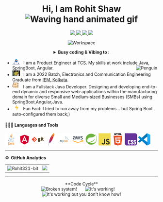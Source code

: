 
<p align="center"> <h1 align="center"> Hi, I am Rohit Shaw <img src="https://raw.githubusercontent.com/nixin72/nixin72/master/wave.gif" 
         alt="Waving hand animated gif"
         height="45"
         width="45" /></h1> </p>
<p align="center">
<a href="https://www.linkedin.com/in/rohit-shaw-5199541ab/"><img src="https://img.shields.io/badge/LinkedIn-0077B5?style=for-the-badge&logo=linkedin&logoColor=white"/> </a>
<a href="https://leetcode.com/u/Rohitcode123/"><img src="https://img.shields.io/badge/-LeetCode-FFA116?style=for-the-badge&logo=LeetCode&logoColor=black"/> </a>
<a href="https://www.instagram.com/shawrohit602/"><img src="https://img.shields.io/badge/Instagram-E4405F?style=for-the-badge&logo=instagram&logoColor=white"/> </a>
<a href="mailto:shawrohit502@gmail.com"><img src="https://img.shields.io/badge/Gmail-D14836?style=for-the-badge&logo=gmail&logoColor=white"/> </a>
</p>

<div align="center" width="50">

<img src="https://github.com/SP-XD/SP-XD/blob/main/images/dev-working_rounded.gif?raw=true" href="https://github.com/sp-xd" alt="Workspace"  width="40%"/><br> 
<details>
<p><strong> <summary>  Busy coding & Vibing to :   </summary> </strong></p>

![Spotify](https://open.spotify.com/user/31vbpyn36aeak3bijfj4j5lbgm34?si=c5f9e3a332f3464a) <be>

</details>
</div>

* <img alt="GIF" src="https://github.com/Rohit321-bit/iamRohitShaw/blob/main/assets/Developer.gif" width="25" /> &nbsp; I am a Product Engineer at TCS. My skills at work include Java, SpringBoot, Angular.<img align="right" src="https://raw.githubusercontent.com/Tarikul-Islam-Anik/Animated-Fluent-Emojis/master/Emojis/Animals/Penguin.png" alt="Penguin" width="15%" /><br>
* <img src="https://github.com/Rohit321-bit/iamRohitShaw/blob/main/assets/College.gif" width="25" />&nbsp;&nbsp; I am a 2022 Batch, Electronics and Communication Engineering Graduate from [IEM, Kolkata](https://iem.edu.in/).<br>
* <img src="https://github.com/Rohit321-bit/iamRohitShaw/blob/main/assets/hyperkitty.gif" width="20" />&nbsp;&nbsp;&nbsp; I am a Fullstack Java Developer. Designing and developing end-to-end dynamic and responsive web-applications within the manufacturing domain for diverse Small and Medium-sized Businesses (SMBs) using SpringBoot,Angular,Java.<br>
* &nbsp;&nbsp;<img src="https://github.com/Rohit321-bit/iamRohitShaw/blob/main/assets/lightning.gif" width="12" />&nbsp;&nbsp;&nbsp;&nbsp;Fun Fact: I tried to run away from my problems… but Spring Boot auto-configured them back;)<br>

#### 👨🏻‍💻 Languages and Tools <br />
  <code><img height="40" src="https://raw.githubusercontent.com/github/explore/80688e429a7d4ef2fca1e82350fe8e3517d3494d/topics/java/java.png"></code>
  <code><img height="40" src="https://raw.githubusercontent.com/github/explore/80688e429a7d4ef2fca1e82350fe8e3517d3494d/topics/angular/angular.png"></code>
  <code><img height="40" src="https://raw.githubusercontent.com/github/explore/80688e429a7d4ef2fca1e82350fe8e3517d3494d/topics/git/git.png"></code>
  <code><img height="40" src="https://raw.githubusercontent.com/github/explore/80688e429a7d4ef2fca1e82350fe8e3517d3494d/topics/maven/maven.png"></code>
  <code><img height="40" src="https://raw.githubusercontent.com/github/explore/80688e429a7d4ef2fca1e82350fe8e3517d3494d/topics/mysql/mysql.png"></code>
  <code><img height="40" src="https://raw.githubusercontent.com/github/explore/80688e429a7d4ef2fca1e82350fe8e3517d3494d/topics/aws/aws.png"></code>
  <code><img height="40" src="https://raw.githubusercontent.com/github/explore/80688e429a7d4ef2fca1e82350fe8e3517d3494d/topics/spring-boot/spring-boot.png"></code>
  <code><img height="40" src="https://raw.githubusercontent.com/github/explore/80688e429a7d4ef2fca1e82350fe8e3517d3494d/topics/javascript/javascript.png"></code>
  <code><img height="40" src="https://raw.githubusercontent.com/github/explore/80688e429a7d4ef2fca1e82350fe8e3517d3494d/topics/html/html.png"></code>
  <code><img height="40" src="https://raw.githubusercontent.com/github/explore/80688e429a7d4ef2fca1e82350fe8e3517d3494d/topics/css/css.png"></code>
  <code><img height="40" src="https://raw.githubusercontent.com/github/explore/80688e429a7d4ef2fca1e82350fe8e3517d3494d/topics/visual-studio-code/visual-studio-code.png"></code>
***
**⚙️ &nbsp;GitHub Analytics**
<table style="width:100%">
  <tr>
    <td> <img src="https://github-readme-stats.vercel.app/api?username=Rohit321-bit&show_icons=true&theme=dark&locale=en&hide_border=true" alt="Rohit321-bit" /></td>
    <td><img src="https://github-readme-stats.vercel.app/api/top-langs/?username=Rohit321-bit&theme=dark&hide_border=true&layout=compact"></td>
  </tr>
</table>
<hr></hr>
<div align="center" >
**Code Cycle**<br>

<img src="https://raw.githubusercontent.com/Tarikul-Islam-Anik/Animated-Fluent-Emojis/master/Emojis/Smilies/Face%20with%20Spiral%20Eyes.png" width="10%" alt="Broken system!"/>
&nbsp;&nbsp;&nbsp;&nbsp;&nbsp;
<img src="https://raw.githubusercontent.com/Tarikul-Islam-Anik/Animated-Fluent-Emojis/master/Emojis/Smilies/Relieved%20Face.png" width="10%" alt="It's working!"/>
&nbsp;&nbsp;&nbsp;&nbsp;&nbsp;
<img src="https://raw.githubusercontent.com/Tarikul-Islam-Anik/Animated-Fluent-Emojis/master/Emojis/Smilies/Astonished%20Face.png" width="10%" alt="It's working but you don't know how!"/><br>
</div>
